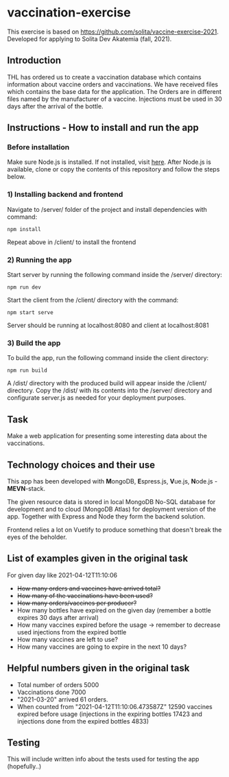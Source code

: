 # vaccination-exercise

This exercise is based on https://github.com/solita/vaccine-exercise-2021. Developed for applying to Solita Dev Akatemia (fall, 2021).

## Introduction
THL has ordered us to create a vaccination database which contains information about vaccine orders and vaccinations. We have received files which contains the base data for the application. The Orders are in different files named by the manufacturer of a vaccine. Injections must be used in 30 days after the arrival of the bottle.

## Instructions - How to install and run the app

### Before installation

Make sure Node.js is installed. If not installed, visit [here](https://nodejs.org/en/).
After Node.js is available, clone or copy the contents of this repository and follow the steps below.

### 1) Installing backend and frontend

Navigate to /server/ folder of the project and install dependencies with command:

    npm install

Repeat above in /client/ to install the frontend

### 2) Running the app

Start server by running the following command inside the /server/ directory:

    npm run dev

Start the client from the /client/ directory with the command:

    npm start serve

Server should be running at localhost:8080 and client at localhost:8081

### 3) Build the app

To build the app, run the following command inside the client directory:

    npm run build

A /dist/ directory with the produced build will appear inside the /client/ directory. Copy the /dist/ with its contents into the /server/ directory and configurate server.js as needed for your deployment purposes.

## Task

Make a web application for presenting some interesting data about the vaccinations.

## Technology choices and their use

This app has been developed with **M**ongoDB, **E**spress.js, **V**ue.js, **N**ode.js - **MEVN**-stack.

The given resource data is stored in local MongoDB No-SQL database for development and to cloud (MongoDB Atlas) for deployment version of the app.
Together with Express and Node they form the backend solution.

Frontend relies a lot on Vuetify to produce something that doesn't break the eyes of the beholder.

## List of examples given in the original task

For given day like 2021-04-12T11:10:06

* ~~How many orders and vaccines have arrived total?~~
* ~~How many of the vaccinations have been used?~~
* ~~How many orders/vaccines per producer?~~
* How many bottles have expired on the given day (remember a bottle expires 30 days after arrival)
* How many vaccines expired before the usage -> remember to decrease used injections from the expired bottle
* How many vaccines are left to use?
* How many vaccines are going to expire in the next 10 days?

## Helpful numbers given in the original task

* Total number of orders 5000
* Vaccinations done 7000
* "2021-03-20" arrived 61 orders.
* When counted from "2021-04-12T11:10:06.473587Z" 12590 vaccines expired before usage (injections in the expiring bottles 17423
  and injections done from the expired bottles 4833)

## Testing

This will include written info about the tests used for testing the app (hopefully..)